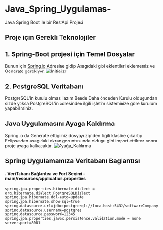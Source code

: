 # Java_Spring_Uygulamas-
Java Spring Boot ile bir RestApi Projesi
## Proje için Gerekli Teknolojiler
## 1. Spring-Boot projesi için Temel Dosyalar
Bunun İçin [Spring.io](https://start.spring.io/) Adresine gidip Asagıdaki gibi eklentileri eklememiz ve Generate gerekiyor.
![İnitializr](https://github.com/okanokta/Java_Spring_Uygulamas-/assets/100216485/dcfe7bc6-767a-4a17-878e-3ce5eddd93c3)
## 2. PostgreSQL Veritabanı
PostgreSQL'in kurulu olması lazım Bende Daha önceden Kurulu oldugundan sizde yoksa PostgreSQL'in adresinden ilgili işletim sisteminize göre kurulum yapabilirsiniz.
## Java Uygulamasını Ayaga Kaldırma
Spring.io da Generate ettigimiz dosyayı zip'den iligili klasöre çıkartıp Eclipse'den asagıdaki ekran goruntusunde oldugu gibi import ettikten sonra proje ayaga kalkacaktır.
![Ayağa_Kaldırma](https://github.com/okanokta/Java_Spring_Uygulamas-/assets/100216485/f4deef53-5cff-4527-8b6d-cb7ab59bf707)
## Spring Uygulamamıza Veritabanı Baglantısı
#### . VeriTabanı Bağlantısı ve Port Seçimi -main/resources/application.properties
```
spring.jpa.properties.hibernate.dialect = org.hibernate.dialect.PostgreSQLDialect
spring.jpa.hibernate.ddl-auto=update
spring.jpa.hibernate.show-sql=true
spring.datasource.url=jdbc:postgresql://localhost:5432/softwareCompany
spring.datasource.username=postgres
spring.datasource.password=12345
spring.jpa.properties.javax.persistence.validation.mode = none
server.port=8081
```


